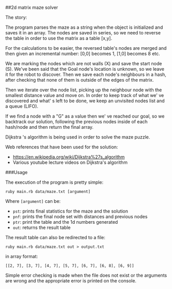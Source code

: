##2d matrix maze solver

 The story:

 The program parses the maze as a string when the object is initialized and
 saves it in an array. The nodes are saved in series, so we need to reverse
 the table in order to use the matrix as a table [x,y].

 For the calculations to be easier, the reversed table's nodes are merged and
 then given an incremental number: [0,0] becomes 1, [1,0] becomes 8 etc.

 We are marking the nodes which are not walls (X) and save the start node (S).
 We've been said that the Goal node's location is unknown, so we leave it for
 the robot to discover. Then we save each node's neighbours in a hash, after
 checking that none of them is outside of the edges of the matrix.

 Then we iterate over the node list, picking up the neighbour node with the
 smallest distance value and move on. In order to keep track of what we' ve
 discovered and what' s left to be done, we keep an unvisited nodes list and a
 queue (LIFO).

 If we find a node with a "G" as a value then we' ve reached our goal, so we
 backtrack our solution, following the previous nodes inside of each hash/node
 and then return the final array.

 Dijkstra 's algorithm is being used in order to solve the maze puzzle.

 Web references that have been used for the solution:
 * https://en.wikipedia.org/wiki/Dijkstra%27s_algorithm
 * Various youtube lecture videos on Dijkstra's algorithm

###Usage

The execution of the program is pretty simple:

`ruby main.rb data/maze.txt [argument]`

Where `[argument]` can be:
 * `pst`: prints final statistics for the maze and the solution
 * `pnf`: prints the final node set with distances and previous nodes
 * `ptr`: print the table and the 1d numbers generated
 * `out`: returns the result table

The result table can also be redirected to a file:

`ruby main.rb data/maze.txt out > output.txt`

in array format:

`[[2, 7], [3, 7], [4, 7], [5, 7], [6, 7], [6, 8], [6, 9]]`

Simple error checking is made when the file does not exist or the arguments are wrong and the appropriate error is printed on the console.
